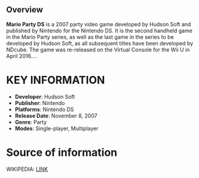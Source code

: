 ## Overview

**Mario Party DS** is a 2007 party video game developed by Hudson Soft and published by Nintendo for the Nintendo DS. It is the second handheld game in the Mario Party series, as well as the last game in the series to be developed by Hudson Soft, as all subsequent titles have been developed by NDcube. The game was re-released on the Virtual Console for the Wii U in April 2016....
# KEY INFORMATION

- **Developer**: Hudson Soft
- **Publisher**: Nintendo
- **Platforms**: Nintendo DS
- **Release Date**: November 8, 2007
- **Genre**: Party
- **Modes**: Single-player, Multiplayer
# Source of information
 WIKIPEDIA: [LINK](https://en.wikipedia.org/wiki/Mario_Party_DS)